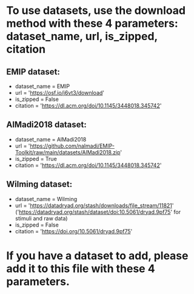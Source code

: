 # To use datasets, use the download method with these 4 parameters: dataset_name, url, is_zipped, citation

## EMIP dataset:
  - dataset_name = EMIP
  - url = 'https://osf.io/j6vt3/download'
  - is_zipped = False
  - citation = 'https://dl.acm.org/doi/10.1145/3448018.345742'

## AlMadi2018 dataset:
  - dataset_name = AlMadi2018
  - url = 'https://github.com/nalmadi/EMIP-Toolkit/raw/main/datasets/AlMadi2018.zip'
  - is_zipped = True
  - citation = 'https://dl.acm.org/doi/10.1145/3448018.345742'

## Wilming dataset:
  - dataset_name = Wilming
  - url = 'https://datadryad.org/stash/downloads/file_stream/11821' <br/>('https://datadryad.org/stash/dataset/doi:10.5061/dryad.9pf75' for stimuli and raw data)
  - is_zipped = False
  - citation = 'https://doi.org/10.5061/dryad.9pf75'

# If you have a dataset to add, please add it to this file with these 4 parameters.
